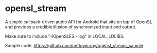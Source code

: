 opensl_stream
=============

A simple callback-driven audio API for Android that sits on top of OpenSL and provides a credible illusion of synchronized input and output.

Make sure to include "-lOpenSLES -llog" in LOCAL_LDLIBS.

Sample code: https://github.com/nettoyeurny/opensl_stream_sample
